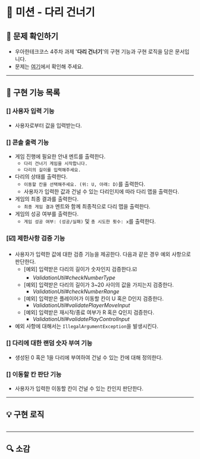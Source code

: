 # 🚗 미션 - 다리 건너기


## 👀 문제 확인하기
- 우아한테크코스 4주차 과제 '**다리 건너기**'의 구현 기능과 구현 로직을 담은 문서입니다.
- 문제는 [여기](https://github.com/woowacourse-precourse/java-bridge)에서 확인해 주세요.

---

## 🌟 구현 기능 목록

### [] 사용자 입력 기능
- 사용자로부터 값을 입력받는다.

### [] 콘솔 출력 기능
- 게임 진행에 필요한 안내 멘트를 출력한다.
  - `다리 건너기 게임을 시작합니다.`
  - `다리의 길이를 입력해주세요.`
- 다리의 상태를 출력한다.
  - `이동할 칸을 선택해주세요. (위: U, 아래: D)`를 출력한다.
  - 사용자가 입력한 값과 건널 수 있는 다리인지에 따라 다리 맵을 출력한다.
- 게임의 최종 결과를 출력한다.
  - `최종 게임 결과` 멘트와 함께 최종적으로 다리 맵을 출력한다.
- 게임의 성공 여부를 출력한다.
  - `게임 성공 여부: (성공/실패)` 및 `총 시도한 횟수: x`를 출력한다.

### [☑️] 제한사항 검증 기능
- 사용자가 입력한 값에 대한 검증 기능을 제공한다. 다음과 같은 경우 예외 사항으로 판단한다.
  - [예외] 입력받은 다리의 길이가 숫자인지 검증한다.☑️
    - *ValidationUtil#checkNumberType*
  - [예외] 입력받은 다리의 길이가 3~20 사이의 값을 가지는지 검증한다.
    - *ValidationUtil#checkNumberRange*
  - [예외] 입력받은 플레이어가 이동할 칸이 U 혹은 D인지 검증한다.
    - *ValidationUtil#validatePlayerMoveInput*
  - [예외] 입력받은 재시작/종료 여부가 R 혹은 Q인지 검증한다. 
    - *ValidationUtil#validatePlayControlInput*
- 예외 사항에 대해서는 `IllegalArgumentException`을 발생시킨다.

### [] 다리에 대한 랜덤 숫자 부여 기능
- 생성된 0 혹은 1을 다리에 부여하여 건널 수 있는 칸에 대해 정의한다.

### [] 이동할 칸 판단 기능
- 사용자가 입력한 이동할 칸이 건널 수 있는 칸인지 판단한다.

---

## 💡 구현 로직
~~~

~~~

---

## 🔍 소감